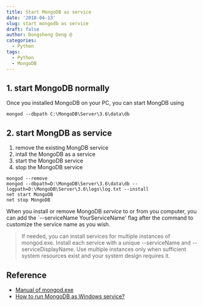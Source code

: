 ```yaml
---
title: Start MongoDB as service
date: '2018-04-13'
slug: start mongodb as service
draft: false
author: Dongsheng Deng @
categories:
  - Python
tags:
  - Python
  - MongoDB
---
```


## 1. start MongoDB normally

Once you installed MongoDB on your PC, you can start MongDB using 

```shell
mongod --dbpath C:\MongoDB\Server\3.6\data\db
```

## 2. start MongDB as service

1. remove the existing MongDB service
2. intall the MongoDB as a service
3. start the MongoDB service
4. stop the MongoDB service

```shell
mongod --remove 
mongod --dbpath=D:\MongoDB\Server\3.6\data\db --logpath=D:\MongoDB\Server\3.6\logs\log.txt --install
net start MongoDB
net stop MongoDB
```

When you install or remove MongoDB *service* to or from you computer, you can add the `--serviceName YourServiceName' flag after the command to customize the
service name as you wish.  

> If needed, you can install services for multiple instances of mongod.exe. Install each service with a unique --serviceName and --serviceDisplayName. Use multiple instances only when sufficient system resources exist and your system design requires it.

## Reference 

+ [Manual of mongod.exe](https://docs.mongodb.com/manual/reference/program/mongod.exe/)
+ [How to run MongoDB as Windows service?
](https://stackoverflow.com/questions/2438055/how-to-run-mongodb-as-windows-service)
